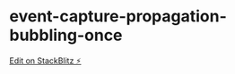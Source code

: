 # event-capture-propagation-bubbling-once

[Edit on StackBlitz ⚡️](https://stackblitz.com/edit/web-platform-te4xsa)
